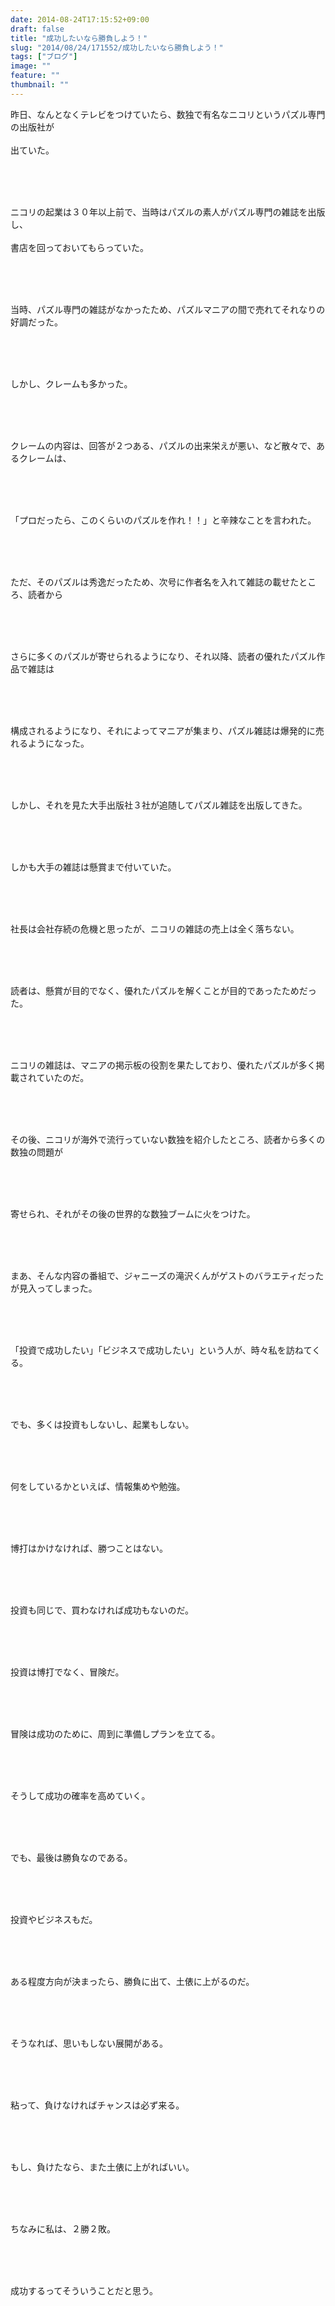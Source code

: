```yaml
---
date: 2014-08-24T17:15:52+09:00
draft: false
title: "成功したいなら勝負しよう！"
slug: "2014/08/24/171552/成功したいなら勝負しよう！"
tags: ["ブログ"]
image: ""
feature: ""
thumbnail: ""
---
```

<p>昨日、なんとなくテレビをつけていたら、数独で有名なニコリというパズル専門の出版社が<br/><br/>出ていた。</p><br/><br/><br/><p>ニコリの起業は３０年以上前で、当時はパズルの素人がパズル専門の雑誌を出版し、<br/><br/>書店を回っておいてもらっていた。</p><br/><br/><br/><p>当時、パズル専門の雑誌がなかったため、パズルマニアの間で売れてそれなりの好調だった。</p><br/><br/><br/><p>しかし、クレームも多かった。</p><br/><br/><br/><p>クレームの内容は、回答が２つある、パズルの出来栄えが悪い、など散々で、あるクレームは、</p><br/><br/><br/><p>「プロだったら、このくらいのパズルを作れ！！」と辛辣なことを言われた。</p><br/><br/><br/><p>ただ、そのパズルは秀逸だったため、次号に作者名を入れて雑誌の載せたところ、読者から</p><br/><br/><br/><p>さらに多くのパズルが寄せられるようになり、それ以降、読者の優れたパズル作品で雑誌は</p><br/><br/><br/><p>構成されるようになり、それによってマニアが集まり、パズル雑誌は爆発的に売れるようになった。</p><br/><br/><br/><p>しかし、それを見た大手出版社３社が追随してパズル雑誌を出版してきた。</p><br/><br/><br/><p>しかも大手の雑誌は懸賞まで付いていた。</p><br/><br/><br/><p>社長は会社存続の危機と思ったが、ニコリの雑誌の売上は全く落ちない。</p><br/><br/><br/><p>読者は、懸賞が目的でなく、優れたパズルを解くことが目的であったためだった。</p><br/><br/><br/><p>ニコリの雑誌は、マニアの掲示板の役割を果たしており、優れたパズルが多く掲載されていたのだ。</p><br/><br/><br/><p>その後、ニコリが海外で流行っていない数独を紹介したところ、読者から多くの数独の問題が</p><br/><br/><br/><p>寄せられ、それがその後の世界的な数独ブームに火をつけた。</p><br/><br/><br/><p>まあ、そんな内容の番組で、ジャニーズの滝沢くんがゲストのバラエティだったが見入ってしまった。</p><br/><br/><br/><p>「投資で成功したい」「ビジネスで成功したい」という人が、時々私を訪ねてくる。</p><br/><br/><br/><p>でも、多くは投資もしないし、起業もしない。</p><br/><br/><br/><p>何をしているかといえば、情報集めや勉強。</p><br/><br/><br/><p>博打はかけなければ、勝つことはない。</p><br/><br/><br/><p>投資も同じで、買わなければ成功もないのだ。</p><br/><br/><br/><p>投資は博打でなく、冒険だ。</p><br/><br/><br/><p>冒険は成功のために、周到に準備しプランを立てる。</p><br/><br/><br/><p>そうして成功の確率を高めていく。</p><br/><br/><br/><p>でも、最後は勝負なのである。</p><br/><br/><br/><p>投資やビジネスもだ。</p><br/><br/><br/><p>ある程度方向が決まったら、勝負に出て、土俵に上がるのだ。</p><br/><br/><br/><p>そうなれば、思いもしない展開がある。</p><br/><br/><br/><p>粘って、負けなければチャンスは必ず来る。</p><br/><br/><br/><p>もし、負けたなら、また土俵に上がればいい。</p><br/><br/><br/><p>ちなみに私は、２勝２敗。</p><br/><br/><br/><p>成功するってそういうことだと思う。</p><br/><br/><br/><br/><br/><br/>

